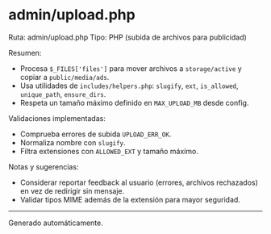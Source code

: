 # admin/upload.php

Ruta: admin/upload.php
Tipo: PHP (subida de archivos para publicidad)

Resumen:
- Procesa `$_FILES['files']` para mover archivos a `storage/active` y copiar a `public/media/ads`.
- Usa utilidades de `includes/helpers.php`: `slugify`, `ext`, `is_allowed`, `unique_path`, `ensure_dirs`.
- Respeta un tamaño máximo definido en `MAX_UPLOAD_MB` desde config.

Validaciones implementadas:
- Comprueba errores de subida `UPLOAD_ERR_OK`.
- Normaliza nombre con `slugify`.
- Filtra extensiones con `ALLOWED_EXT` y tamaño máximo.

Notas y sugerencias:
- Considerar reportar feedback al usuario (errores, archivos rechazados) en vez de redirigir sin mensaje.
- Validar tipos MIME además de la extensión para mayor seguridad.

---
Generado automáticamente.